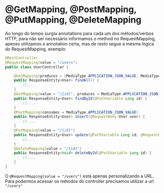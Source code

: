 # @GetMapping, @PostMapping, @PutMapping, @DeleteMapping

Ao longo do tempo surgiu annotations para cada um dos métodos/verbos HTTP, para não ser necessário informamos o method no RequestMapping, apenas utilizamos a annotation certa, mas de resto segue a mesma lógica do RequestMapping, exemplo:

```java
@RestController
@RequestMapping(value = "/users")
public class UserController {

    @GetMapping(produces = {MediaType.APPLICATION_JSON_VALUE, MediaType.APPLICATION_XML_VALUE})
    public ResponseEntity<User> findAll() {
        //....
    }
	@GetMapping(value = "/{id}", produces = MediaType.APPLICATION_JSON_VALUE)
	public ResponseEntity<User> findById(@PathVariable Long id) {
		//....
	}
	@PostMapping(consumes = MediaType.APPLICATION_JSON_VALUE)
    public ResponseEntity<User> insert(@RequestBody User user) {
        //....
    }
	@PutMapping(value = "/{id}")
    public ResponseEntity<User> update(@PathVariable Long id, @RequestBody User user) {
		//....
    }
	@DeleteMapping(value = "/{id}")
    public ResponseEntity<Void> deleteById(@PathVariable Long id) {
        //....
    }
}
```

O `@RequestMapping(value = "/users")` está apenas personalizando a URL.
Para podermos acessar os métodos do controller precisamos utilizar a url `"/users"`
